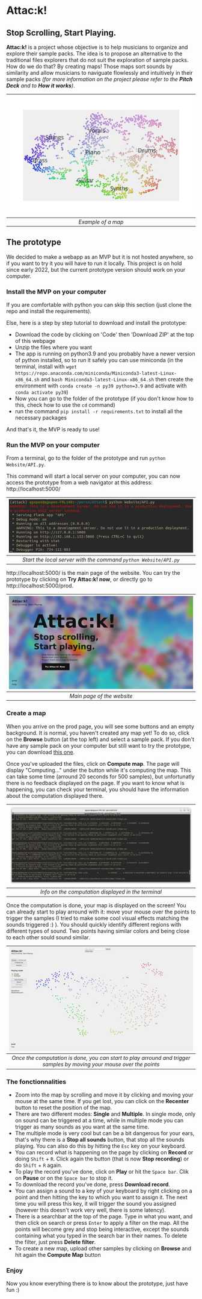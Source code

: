 # Attac:k!
## Stop Scrolling, Start Playing.

**Attac:k!** is a project whose objective is to help musicians to organize and explore their sample packs. The idea is to propose an alternative to the traditional files explorers that do not suit the exploration of sample packs. How do we do that? By creating maps! Those maps sort sounds by similarity and allow musicians to naviguate flowlessly and intuitively in their sample packs *(for more information on the project please refer to the **Pitch Deck** and to **How it works**)*.

| ![Map example](images/map.png) | 
|:--:| 
| *Example of a map* |

## The prototype

We decided to make a webapp as an MVP but it is not hosted anywhere, so if you want to try it you will have to run it locally. This project is on hold since early 2022, but the current prototype version should work on your computer.

### Install the MVP on your computer

If you are comfortable with python you can skip this section (just clone the repo and install the requirements).

Else, here is a step by step tutorial to download and install the prototype:

- Download the code by clicking on 'Code' then 'Download ZIP' at the top of this webpage
- Unzip the files where you want
- The app is running on python3.9 and you probably have a newer version of python installed, so to run it safely you can use miniconda (in the terminal, install with ```wget https://repo.anaconda.com/miniconda/Miniconda3-latest-Linux-x86_64.sh``` and ```bash Miniconda3-latest-Linux-x86_64.sh``` then create the environment with ```conda create -n py39 python=3.9``` and activate with ```conda activate py39```)
- Now you can go to the folder of the prototype (if you don't know how to this, check how to use the ```cd``` command)
- run the command ```pip install -r requirements.txt``` to install all the necessary packages

And that's it, the MVP is ready to use!

### Run the MVP on your computer

From a terminal, go to the folder of the prototype and run ```python Website/API.py```.

This command will start a local server on your computer, you can now access the prototype from a web navigator at this address: http://localhost:5000/

| ![Start server](images/start_server.png) | 
|:--:| 
| *Start the local server with the command ```python Website/API.py```* |

http://localhost:5000/ is the main page of the website. You can try the prototype by clicking on **Try Attac:k! now**, or directly go to http://localhost:5000/prod.

| ![Main page](images/main_page.png) | 
|:--:| 
| *Main page of the website* |

### Create a map

When you arrive on the prod page, you will see some buttons and an empty background. It is normal, you haven't created any map yet! To do so, click on the **Browse** button (at the top left) and select a sample pack. If you don't have any sample pack on your computer but still want to try the prototype, you can download [this one](https://www.dropbox.com/s/ibfhkf3wf9lnt7a/Wave%20Point%20-%20House%20Essentials%20Vol.%201.zip?dl=0).

Once you've uploaded the files, click on **Compute map**. The page will display "Computing..." under the button while it's computing the map. This can take some time (arround 20 seconds for 500 samples), but unfortunatly there is no feedback displayed on the page. If you want to know what is happening, you can check your terminal, you should have the information about the computation displayed there.

| ![Main page](images/computing.png) | 
|:--:| 
| *Info on the computation displayed in the terminal* |

Once the computation is done, your map is displayed on the screen! You can already start to play arround with it: move your mouse over the points to trigger the samples (I tried to make some cool visual effects matching the sounds triggered :) ). You should quickly identify different regions with different types of sound. Two points having similar colors and being close to each other sould sound similar.

| ![Main page](images/map_computed.png) | 
|:--:| 
| *Once the computation is done, you can start to play arround and trigger samples by moving your mouse over the points* |

### The fonctionnalities

- Zoom into the map by scrolling and move it by clicking and moving your mouse at the same time. If you get lost, you can click on the **Recenter** button to reset the position of the map.
- There are two different modes: **Single** and **Multiple**. In single mode, only on sound can be triggered at a time, while in multiple mode you can trigger as many sounds as you want at the same time.
- The multiple mode is very cool but can be a bit dangerous for your ears, that's why there is a **Stop all sounds** button, that stop all the sounds playing. You can also do this by hitting the ```Esc``` key on your keyboard.
- You can record what is happening on the page by clicking on **Record** or doing ```Shift``` + ```R```. Click again the button (that is now **Stop recording**) or do ```Shift``` + ```R``` again.
- To play the record you've done, click on **Play** or hit the ```Space bar```. Clik on **Pause** or on the ```Space bar``` to stop it.
- To download the record you've done, press **Download record**.
- You can assign a sound to a key of your keyboard by right clicking on a point and then hitting the key to which you want to assign it. The next time you will press this key, it will trigger the sound you assigned (however this doesn't work very well, there is some latency).
- There is a searchbar at the top of the page. Type in what you want, and then click on search or press ```Enter``` to apply a filter on the map. All the points will become grey and stop being interactive, except the sounds containing what you typed in the search bar in their names. To delete the filter, just press **Delete filter**.
- To create a new map, upload other samples by clicking on **Browse** and hit again the **Compute Map** button

### Enjoy

Now you know everything there is to know about the prototype, just have fun :)
